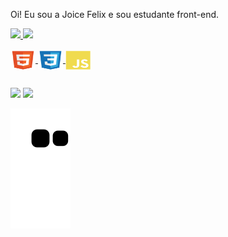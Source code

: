 Oi! Eu sou a Joice Felix e sou estudante front-end. 

<div >
    <a href="https://github.com/joicefelixc">
    <img height="150em" src="https://github-readme-stats.vercel.app/api?username=joicefelixc&show_icons=true&theme=buefy&include_all_commits=true&count_private=true"/>
    <img height="150em" src="https://github-readme-stats.vercel.app/api/top-langs/?username=joicefelixc&layout=compact&langs_count=7&theme=buefy"/>
</div>
  
 <div style="display: inline_block"><br>
    <img align="center" alt="Rafa-HTML" height="30" width="40" src="https://raw.githubusercontent.com/devicons/devicon/master/icons/html5/html5-original.svg">
    <img align="center" alt="Rafa-CSS" height="30" width="40" src="https://raw.githubusercontent.com/devicons/devicon/master/icons/css3/css3-original.svg">
    <img align="center" alt="Rafa-Js" height="30" width="40" src="https://raw.githubusercontent.com/devicons/devicon/master/icons/javascript/javascript-plain.svg">
 </div>
  
  ##
  
  <div>
  <a href="https://instagram.com/joicecarvalho01" target="_blank"><img src="https://img.shields.io/badge/-Instagram-%23E4405F?style=for-the-badge&logo=instagram&logoColor=white" target="_blank"></a>
  <a href="https://www.linkedin.com/in/joicefelix" target="_blank"><img src="https://img.shields.io/badge/-LinkedIn-%230077B5?style=for-the-badge&logo=linkedin&logoColor=white" target="_blank"></a> 
  </div>

 ![Snake animation](https://github.com/joicefelixc/joicefelixc/blob/output/github-contribution-grid-snake.svg)
